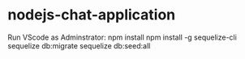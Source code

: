 # nodejs-chat-application
Run VScode as Adminstrator:
npm install
npm install -g sequelize-cli
sequelize db:migrate
sequelize db:seed:all
